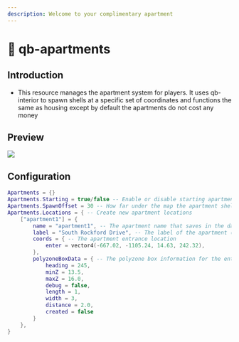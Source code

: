 ```yaml
---
description: Welcome to your complimentary apartment
---
```


# 🏨 qb-apartments

## Introduction

-   This resource manages the apartment system for players. It uses qb-interior to spawn shells at a specific set of coordinates and functions the same as housing except by default the apartments do not cost any money

## Preview

![](<../.gitbook/assets/image (3) (1).png>)

## Configuration

```lua
Apartments = {}
Apartments.Starting = true/false -- Enable or disable starting apartments
Apartments.SpawnOffset = 30 -- How far under the map the apartment shell will spawn
Apartments.Locations = { -- Create new apartment locations
    ["apartment1"] = {
        name = "apartment1", -- The apartment name that saves in the database
        label = "South Rockford Drive", -- The label of the apartment (shown in preview)
        coords = { -- The apartment entrance location
            enter = vector4(-667.02, -1105.24, 14.63, 242.32),
        },
        polyzoneBoxData = { -- The polyzone box information for the entrance
            heading = 245,
            minZ = 13.5,
            maxZ = 16.0,
            debug = false,
            length = 1,
            width = 3,
            distance = 2.0,
            created = false
        }
    },
}
```
